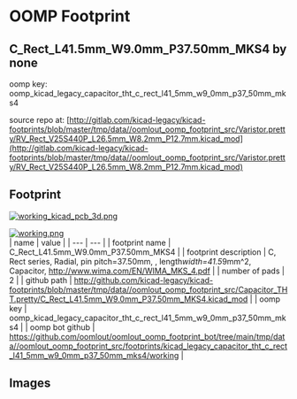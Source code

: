 # OOMP Footprint  
## C_Rect_L41.5mm_W9.0mm_P37.50mm_MKS4  by none  
  
oomp key: oomp_kicad_legacy_capacitor_tht_c_rect_l41_5mm_w9_0mm_p37_50mm_mks4  
  
source repo at: [http://gitlab.com/kicad-legacy/kicad-footprints/blob/master/tmp/data//oomlout_oomp_footprint_src/Varistor.pretty/RV_Rect_V25S440P_L26.5mm_W8.2mm_P12.7mm.kicad_mod](http://gitlab.com/kicad-legacy/kicad-footprints/blob/master/tmp/data//oomlout_oomp_footprint_src/Varistor.pretty/RV_Rect_V25S440P_L26.5mm_W8.2mm_P12.7mm.kicad_mod)  
## Footprint  
  
[![working_kicad_pcb_3d.png](working_kicad_pcb_3d_600.png)](working_kicad_pcb_3d.png)  
  
[![working.png](working_600.png)](working.png)  
| name | value | 
| --- | --- | 
| footprint name | C_Rect_L41.5mm_W9.0mm_P37.50mm_MKS4 | 
| footprint description | C, Rect series, Radial, pin pitch=37.50mm, , length*width=41.5*9mm^2, Capacitor, http://www.wima.com/EN/WIMA_MKS_4.pdf | 
| number of pads | 2 | 
| github path | http://github.com/kicad-legacy/kicad-footprints/blob/master/tmp/data//oomlout_oomp_footprint_src/Capacitor_THT.pretty/C_Rect_L41.5mm_W9.0mm_P37.50mm_MKS4.kicad_mod | 
| oomp key | oomp_kicad_legacy_capacitor_tht_c_rect_l41_5mm_w9_0mm_p37_50mm_mks4 | 
| oomp bot github | https://github.com/oomlout/oomlout_oomp_footprint_bot/tree/main/tmp/data//oomlout_oomp_footprint_src/footprints/kicad_legacy_capacitor_tht_c_rect_l41_5mm_w9_0mm_p37_50mm_mks4/working | 
## Images  
